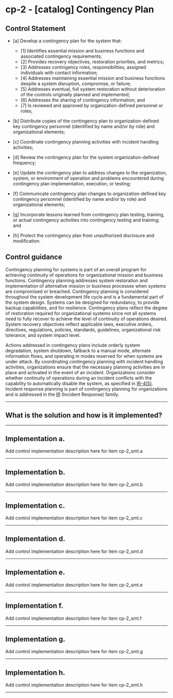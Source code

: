 # cp-2 - \[catalog\] Contingency Plan

## Control Statement

- \[a\] Develop a contingency plan for the system that:

  - \[1\] Identifies essential mission and business functions and associated contingency requirements;
  - \[2\] Provides recovery objectives, restoration priorities, and metrics;
  - \[3\] Addresses contingency roles, responsibilities, assigned individuals with contact information;
  - \[4\] Addresses maintaining essential mission and business functions despite a system disruption, compromise, or failure;
  - \[5\] Addresses eventual, full system restoration without deterioration of the controls originally planned and implemented;
  - \[6\] Addresses the sharing of contingency information; and
  - \[7\] Is reviewed and approved by organization-defined personnel or roles;

- \[b\] Distribute copies of the contingency plan to organization-defined key contingency personnel (identified by name and/or by role) and organizational elements;

- \[c\] Coordinate contingency planning activities with incident handling activities;

- \[d\] Review the contingency plan for the system organization-defined frequency;

- \[e\] Update the contingency plan to address changes to the organization, system, or environment of operation and problems encountered during contingency plan implementation, execution, or testing;

- \[f\] Communicate contingency plan changes to organization-defined key contingency personnel (identified by name and/or by role) and organizational elements;

- \[g\] Incorporate lessons learned from contingency plan testing, training, or actual contingency activities into contingency testing and training; and

- \[h\] Protect the contingency plan from unauthorized disclosure and modification.

## Control guidance

Contingency planning for systems is part of an overall program for achieving continuity of operations for organizational mission and business functions. Contingency planning addresses system restoration and implementation of alternative mission or business processes when systems are compromised or breached. Contingency planning is considered throughout the system development life cycle and is a fundamental part of the system design. Systems can be designed for redundancy, to provide backup capabilities, and for resilience. Contingency plans reflect the degree of restoration required for organizational systems since not all systems need to fully recover to achieve the level of continuity of operations desired. System recovery objectives reflect applicable laws, executive orders, directives, regulations, policies, standards, guidelines, organizational risk tolerance, and system impact level.

Actions addressed in contingency plans include orderly system degradation, system shutdown, fallback to a manual mode, alternate information flows, and operating in modes reserved for when systems are under attack. By coordinating contingency planning with incident handling activities, organizations ensure that the necessary planning activities are in place and activated in the event of an incident. Organizations consider whether continuity of operations during an incident conflicts with the capability to automatically disable the system, as specified in [IR-4(5)](#ir-4.5). Incident response planning is part of contingency planning for organizations and is addressed in the [IR](#ir) (Incident Response) family.

______________________________________________________________________

## What is the solution and how is it implemented?

<!-- Please leave this section blank and enter implementation details in the parts below. -->

______________________________________________________________________

## Implementation a.

Add control implementation description here for item cp-2_smt.a

______________________________________________________________________

## Implementation b.

Add control implementation description here for item cp-2_smt.b

______________________________________________________________________

## Implementation c.

Add control implementation description here for item cp-2_smt.c

______________________________________________________________________

## Implementation d.

Add control implementation description here for item cp-2_smt.d

______________________________________________________________________

## Implementation e.

Add control implementation description here for item cp-2_smt.e

______________________________________________________________________

## Implementation f.

Add control implementation description here for item cp-2_smt.f

______________________________________________________________________

## Implementation g.

Add control implementation description here for item cp-2_smt.g

______________________________________________________________________

## Implementation h.

Add control implementation description here for item cp-2_smt.h

______________________________________________________________________
